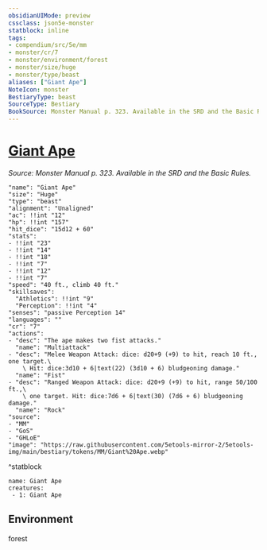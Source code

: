 ```yaml
---
obsidianUIMode: preview
cssclass: json5e-monster
statblock: inline
tags:
- compendium/src/5e/mm
- monster/cr/7
- monster/environment/forest
- monster/size/huge
- monster/type/beast
aliases: ["Giant Ape"]
NoteIcon: monster
BestiaryType: beast
SourceType: Bestiary
BookSource: Monster Manual p. 323. Available in the SRD and the Basic Rules.
---
```

# [Giant Ape](3-Mechanics\CLI\bestiary\beast/giant-ape.md)
*Source: Monster Manual p. 323. Available in the SRD and the Basic Rules.*  

```statblock
"name": "Giant Ape"
"size": "Huge"
"type": "beast"
"alignment": "Unaligned"
"ac": !!int "12"
"hp": !!int "157"
"hit_dice": "15d12 + 60"
"stats":
- !!int "23"
- !!int "14"
- !!int "18"
- !!int "7"
- !!int "12"
- !!int "7"
"speed": "40 ft., climb 40 ft."
"skillsaves":
  "Athletics": !!int "9"
  "Perception": !!int "4"
"senses": "passive Perception 14"
"languages": ""
"cr": "7"
"actions":
- "desc": "The ape makes two fist attacks."
  "name": "Multiattack"
- "desc": "Melee Weapon Attack: dice: d20+9 (+9) to hit, reach 10 ft., one target.\
    \ Hit: dice:3d10 + 6|text(22) (3d10 + 6) bludgeoning damage."
  "name": "Fist"
- "desc": "Ranged Weapon Attack: dice: d20+9 (+9) to hit, range 50/100 ft.,\
    \ one target. Hit: dice:7d6 + 6|text(30) (7d6 + 6) bludgeoning damage."
  "name": "Rock"
"source":
- "MM"
- "GoS"
- "GHLoE"
"image": "https://raw.githubusercontent.com/5etools-mirror-2/5etools-img/main/bestiary/tokens/MM/Giant%20Ape.webp"
```
^statblock

```encounter-table
name: Giant Ape
creatures:
 - 1: Giant Ape
```

## Environment

forest